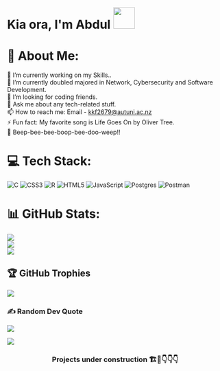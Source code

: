 # Kia ora, I'm Abdul <img src = "https://raw.githubusercontent.com/MartinHeinz/MartinHeinz/master/wave.gif" width = 50px>

# 💫 About Me:
🔭 I’m currently working on my Skills..<br>🌱 I’m currently doubled majored in Network, Cybersecurity and Software Development.<br>🤔 I’m looking for coding friends.<br>💬 Ask me about any tech-related stuff.<br>📫 How to reach me: Email - kkf2679@autuni.ac.nz<br>⚡ Fun fact: My favorite song is Life Goes On by Oliver Tree.<br>🤖 Beep-bee-bee-boop-bee-doo-weep!!


# 💻 Tech Stack:
![C](https://img.shields.io/badge/c-%2300599C.svg?style=for-the-badge&logo=c&logoColor=white) ![CSS3](https://img.shields.io/badge/css3-%231572B6.svg?style=for-the-badge&logo=css3&logoColor=white) ![R](https://img.shields.io/badge/r-%23276DC3.svg?style=for-the-badge&logo=r&logoColor=white) ![HTML5](https://img.shields.io/badge/html5-%23E34F26.svg?style=for-the-badge&logo=html5&logoColor=white) ![JavaScript](https://img.shields.io/badge/javascript-%23323330.svg?style=for-the-badge&logo=javascript&logoColor=%23F7DF1E) ![Postgres](https://img.shields.io/badge/postgres-%23316192.svg?style=for-the-badge&logo=postgresql&logoColor=white) ![Postman](https://img.shields.io/badge/Postman-FF6C37?style=for-the-badge&logo=postman&logoColor=white)
# 📊 GitHub Stats:
![](https://github-readme-stats.vercel.app/api?username=Abdul-was-here&theme=dark&hide_border=false&include_all_commits=false&count_private=false)<br/>
![](https://github-readme-streak-stats.herokuapp.com/?user=Abdul-was-here&theme=dark&hide_border=false)<br/>
![](https://github-readme-stats.vercel.app/api/top-langs/?username=Abdul-was-here&theme=dark&hide_border=false&include_all_commits=false&count_private=false&layout=compact)

## 🏆 GitHub Trophies
![](https://github-profile-trophy.vercel.app/?username=Abdul-was-here&theme=onedark&no-frame=false&no-bg=false&margin-w=4)

### ✍️ Random Dev Quote
![](https://quotes-github-readme.vercel.app/api?type=horizontal&theme=merko)

![](https://komarev.com/ghpvc/?username=Abdul-was-here&style=flat)

<div align="center">
  
### Projects under construction 🏗️🚧👇👇👇
  
</div>
